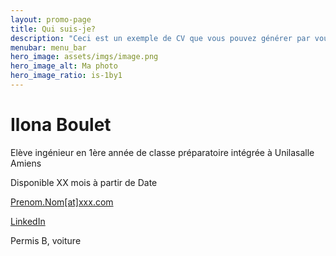 ```yaml
---
layout: promo-page
title: Qui suis-je?
description: "Ceci est un exemple de CV que vous pouvez générer par vous-même"
menubar: menu_bar
hero_image: assets/imgs/image.png
hero_image_alt: Ma photo
hero_image_ratio: is-1by1
---
```


# Ilona Boulet
Elève ingénieur en 1ère année de classe préparatoire intégrée à Unilasalle Amiens


Disponible XX mois à partir de Date

[Prenom.Nom[at]xxx.com](mailto:Prenom.Nom@xxx.com)

[LinkedIn](https://www.linkedin.com/in/Prenom.Nom)

Permis B, voiture

